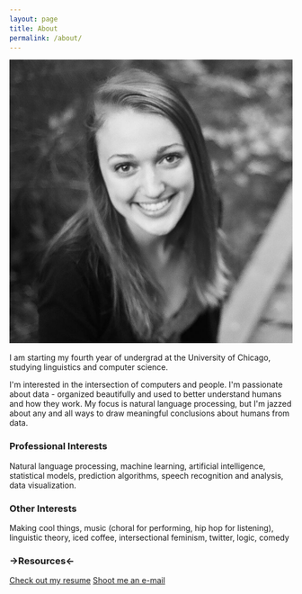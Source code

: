 ```yaml
---
layout: page
title: About
permalink: /about/
---
```

![Alt text](/images/photo.jpg)

I am starting my fourth year of undergrad at the University of Chicago, studying linguistics and computer science.    
    
I'm interested in the intersection of computers and people.  I'm passionate about data - organized beautifully and used to better understand humans and how they work.  My focus is natural language processing, but I'm jazzed about any and all ways to draw meaningful conclusions about humans from data.   


### Professional Interests

Natural language processing, machine learning, artificial intelligence, statistical models, prediction algorithms, speech recognition and analysis, data visualization.

### Other Interests

Making cool things, music (choral for performing, hip hop for listening), linguistic theory, iced coffee, intersectional feminism, twitter, logic, comedy

### ->Resources<-

[Check out my resume](/images/Resume123114.pdf) [Shoot me an e-mail](mailto:meg.rose.barnes@gmail.com)
